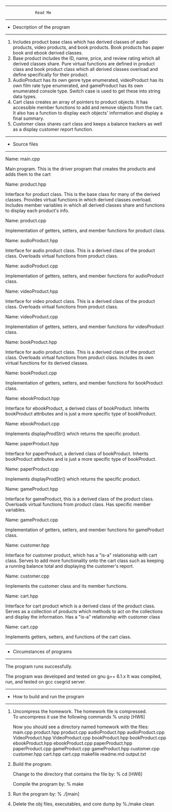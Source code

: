 *******************************************************


                 Read Me


*******************************************************
*  Description of the program
*******************************************************
1. Includes product base class which has derived classes of
   audio products, video products, and book products. Book products
   has paper book and ebook derived classes.
2. Base product includes the ID, name, price, and review rating
   which all derived classes share. Pure virtual functions are
   defined in product class and book product class which all
   derived classes overload and define specifically for their
   product.
3. AudioProduct has its own genre type enumerated, videoProduct
   has its own film rate type enumerated, and gameProduct has
   its own enumerated console type. Switch case is used to
   get these into string data types.
5. Cart class creates an array of pointers to product objects.
   It has accessible member functions to add and remove objects
   from the cart. It also has a function to display each
   objects' information and display a final summary.
6. Customer class shares cart class and keeps a balance trackers
   as well as a display customer report function.


*******************************************************
*  Source files
*******************************************************

Name:  main.cpp

   Main program. This is the driver program that creates the products and adds
   them to the cart

Name:  product.hpp 

   Interface for product class. This is the base class for many of the derived
   classes. Provides virtual functions in which derived classes overload.
   Includes member variables in which all derived classes share and functions
   to display each product's info.
   
Name:  product.cpp 

   Implementation of getters, setters, and member functions for product class.

Name:  audioProduct.hpp 

  Interface for audio product class. This is a derived class of the product class.
  Overloads virtual functions from product class.
   
Name:  audioProduct.cpp 

  Implementation of getters, setters, and member functions for audioProduct class.

Name:  videoProduct.hpp 

  Interface for video product class. This is a derived class of the product class.
  Overloads virtual functions from product class.

Name:  videoProduct.cpp 

  Implementation of getters, setters, and member functions for videoProduct class.

Name:  bookProduct.hpp 

  Interface for audio product class. This is a derived class of the product class.
  Overloads virtual functions from product class. Includes its own virtual functions
  for its derived classes.

Name:  bookProduct.cpp

  Implementation of getters, setters, and member functions for bookProduct class.

Name:  ebookProduct.hpp

  Interface for ebookProduct, a derived class of bookProduct. Inherits bookProduct 
  attributes and is just a more specific type of bookProduct.
  
Name:  ebookProduct.cpp

  Implements displayProdStr() which returns the specific product.

Name:  paperProduct.hpp

  Interface for paperProduct, a derived class of bookProduct. Inherits bookProduct 
  attributes and is just a more specific type of bookProduct.

Name:  paperProduct.cpp

  Implements displayProdStr() which returns the specific product.

Name:  gameProduct.hpp

  Interface for gameProduct, this is a derived class of the product class.
  Overloads virtual functions from product class. Has specific member variables.

Name:  gameProduct.cpp

  Implementation of getters, setters, and member functions for gameProduct class.

Name:  customer.hpp

  Interface for customer product, which has a "is-a" relationship with cart class. Serves to add
  more functionality onto the cart class such as keeping a running balance total and 
  displaying the customer's report.

Name:  customer.cpp

  Implements the customer class and its member functions.

Name:  cart.hpp

  Interface for cart product which is a derived class of the product class. Serves as
  a collection of products which methods to act on the collections and display the
  information. Has a "is-a" relationship with customer class

Name:  cart.cpp

  Implements getters, setters, and functions of the cart class.
   
*******************************************************
*  Circumstances of programs
*******************************************************

   The program runs successfully.  
   
   The program was developed and tested on gnu g++ 6.1.x  It was 
   compiled, run, and tested on gcc csegrid server.


*******************************************************
*  How to build and run the program
*******************************************************

1. Uncompress the homework.  The homework file is compressed.  
   To uncompress it use the following commands 
       % unzip [HW6]

   Now you should see a directory named homework with the files:
        main.cpp
        product.hpp
        product.cpp
        audioProduct.hpp
        audioProduct.cpp
        VideoProduct.hpp
        VideoProduct.cpp
        bookProduct.hpp
        bookProduct.cpp
        ebookProduct.hpp
        ebookProduct.cpp
        paperProduct.hpp
        paperProduct.cpp
        gameProduct.cpp
        gameProduct.hpp
        customer.cpp
        customer.hpp
        cart.hpp
        cart.cpp
        makefile
        readme.md
        output.txt

3. Build the program.

    Change to the directory that contains the file by:
    % cd [HW6] 

    Compile the program by:
    % make

4. Run the program by:
   % ./[main]

5. Delete the obj files, executables, and core dump by
   %./make clean
